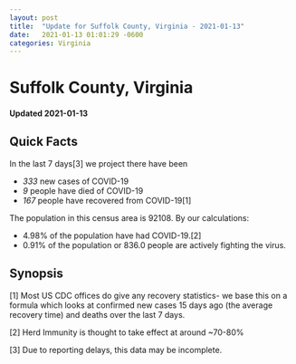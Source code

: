```yaml
---
layout: post
title:  "Update for Suffolk County, Virginia - 2021-01-13"
date:   2021-01-13 01:01:29 -0600
categories: Virginia
---
```


# Suffolk County, Virginia
#### Updated 2021-01-13

## Quick Facts

In the last 7 days[3] we project there have been
- *333* new cases of COVID-19
- *9* people have died of COVID-19
- *167* people have recovered from COVID-19[1]

The population in this census area is 92108. By our calculations:
- 4.98% of the population have had COVID-19.[2]
- 0.91% of the population or 836.0 people are actively fighting the virus.

## Synopsis




[1] Most US CDC offices do give any recovery statistics- we base this on a formula which looks at confirmed new cases
15 days ago (the average recovery time) and deaths over the last 7 days.

[2] Herd Immunity is thought to take effect at around ~70-80%

[3] Due to reporting delays, this data may be incomplete.
 
    
